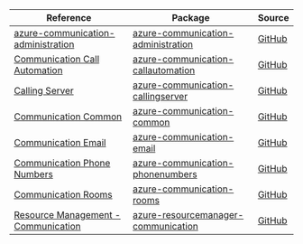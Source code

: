 | Reference | Package | Source |
|---|---|---|
|[azure-communication-administration](communication-administration-readme.md)|[azure-communication-administration](https://repo1.maven.org/maven2/com/azure/azure-communication-administration)|[GitHub](https://github.com/Azure/azure-sdk-for-java/blob/main/)|
|[Communication Call Automation](communication-callautomation-readme.md)|[azure-communication-callautomation](https://repo1.maven.org/maven2/com/azure/azure-communication-callautomation)|[GitHub](https://github.com/Azure/azure-sdk-for-java/blob/main/sdk/communication/azure-communication-callautomation)|
|[Calling Server](communication-callingserver-readme.md)|[azure-communication-callingserver](https://repo1.maven.org/maven2/com/azure/azure-communication-callingserver)|[GitHub](https://github.com/Azure/azure-sdk-for-java/blob/main/)|
|[Communication Common](communication-common-readme.md)|[azure-communication-common](https://repo1.maven.org/maven2/com/azure/azure-communication-common)|[GitHub](https://github.com/Azure/azure-sdk-for-java/blob/main/sdk/communication/azure-communication-common)|
|[Communication Email](communication-email-readme.md)|[azure-communication-email](https://repo1.maven.org/maven2/com/azure/azure-communication-email)|[GitHub](https://github.com/Azure/azure-sdk-for-java/blob/main/sdk/communication/azure-communication-email)|
|[Communication Phone Numbers](communication-phonenumbers-readme.md)|[azure-communication-phonenumbers](https://repo1.maven.org/maven2/com/azure/azure-communication-phonenumbers)|[GitHub](https://github.com/Azure/azure-sdk-for-java/blob/main/sdk/communication/azure-communication-phonenumbers)|
|[Communication Rooms](communication-rooms-readme.md)|[azure-communication-rooms](https://repo1.maven.org/maven2/com/azure/azure-communication-rooms)|[GitHub](https://github.com/Azure/azure-sdk-for-java/blob/main/sdk/communication/azure-communication-rooms)|
|[Resource Management - Communication](resourcemanager-communication-readme.md)|[azure-resourcemanager-communication](https://repo1.maven.org/maven2/com/azure/resourcemanager/azure-resourcemanager-communication)|[GitHub](https://github.com/Azure/azure-sdk-for-java/blob/main/sdk/communication/azure-resourcemanager-communication)|
